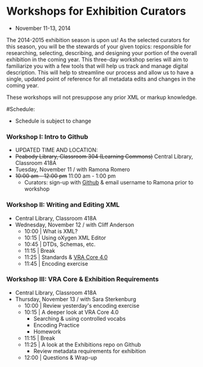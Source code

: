 # Workshops for Exhibition Curators

* November 11-13, 2014

The 2014-2015 exhibition season is upon us! As the selected curators for this season, you will be the stewards of your given topics: responsible for researching, selecting, describing, and designing your portion of the overall exhibition in the coming year. This three-day workshop series will aim to familiarize you with a few tools that will help us track and manage digital description. This will help to streamline our process and allow us to have a single, updated point of reference for all metadata edits and changes in the coming year. 

These workshops will not presuppose any prior XML or markup knowledge.

#Schedule:
* Schedule is subject to change

### Workshop I: Intro to Github
* UPDATED TIME AND LOCATION:
* ~~Peabody Library, Classroom 304 (Learning Commons)~~ Central Library, Classroom 418A
* Tuesday, November 11 / with Ramona Romero
* ~~10:00 am - 12:00 pm~~ 11:00 am - 1:00 pm
  * Curators: sign-up with [Github](https://github.com/) & email username to Ramona prior to workshop

### Workshop II: Writing and Editing XML
* Central Library, Classroom 418A
* Wednesday, November 12 / with Cliff Anderson
  * 10:00 | What is XML?
  * 10:15 | Using oXygen XML Editor
  * 10:45 | DTDs, Schemas, etc.
  * 11:15 | Break
  * 11:25 | Standards & [VRA Core 4.0](http://www.loc.gov/standards/vracore/vra-strict.xsd)
  * 11:45 | Encoding exercise 

### Workshop III: VRA Core & Exhibition Requirements
* Central Library, Classroom 418A
* Thursday, November 13 / with Sara Sterkenburg
  * 10:00 | Review yesterday's encoding exercise
  * 10:15 | A deeper look at VRA Core 4.0
    * Searching & using controlled vocabs
    * Encoding Practice
    * Homework
  * 11:15 | Break
  * 11:25 | A look at the Exhibitions repo on Github
    * Review metadata requirements for exhibition
  * 12:00 | Questions & Wrap-up
  
  